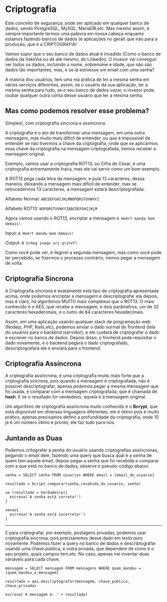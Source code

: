 # Criptografia

Este conceito de segurança, pode ser aplicado em qualquer banco de dados, sendo PostgreSQL, MySQL, MariaDB,etc. Mas mesmo assim, é sempre importante termos uma palavra em nossa cabeça enquanto estamos fazendo bancos de dados (e aplicações no geral) que irão para a produção, que é a CRIPTOGRAFIA!

Vamos supor que o seu banco de dados atual é invadido (Como o banco de dados da Vakinha ou de até mesmo, do Linkedin). O invasor vai conseguir ver todos os dados, incluindo o nome, sobrenome e idade, que não são dados tão importantes, mas, e se lá estivesse um email com uma senha?

A maioria dos usuários, tem uma má prática de ter a mesma senha em vários serviços diferentes, assim, se o usuário da sua aplicação, ter a mesma senha para tudo, se o seu banco de dados vazar, o invasor pode roubar qualquer outra conta desse usuário que ter a mesma senha.

## Mas como podemos resolver esse problema?

Simples!, com criptografia síncrona e assíncrona.

A criptografia é o ato de transformar uma mensagem, em uma outra mensagem, mas muito mais difícil de entender, ou que é impossível de entender se não tivermos a chave da criptografia, onde que se aplicarmos essa chave da criptografia na mensagem criptografada, iremos receber a mensagem original.

Exemplo, vamos usar a criptografia ROT13, ou Cifra de César, é uma criptografia extremamente fraca, mas ele vai servir como um bom exemplo.

A ROT13 pega cada letra da mensagem, e pula 13 caracteres, dessa maneira, deixando a mensagem mais difícil de entender, mas se retrocedermos 13 caracteres, a mensagem estará descriptografada.

Alfabeto Normal: `ABCDEFGHIJKLMNOPQRSTUVWXYZ`

Alfabeto ROT13: `NOPQRSTUVWXYZABCDEFGHIJKLM`

Agora vamos usando o ROT13, encriptar a mensagem `A He4rt manda bem demais!`.

Input: `A He4rt manda bem demais!`

Output: `N Ur4eg znaqn orz qrznvf!`

Como você pode ver, é ilegível a segunda mensagem, mas como você pode ter percebido, se fizermos o processo contrário, iremos pegar a mensagem de volta.

## Criptografia Síncrona

A Criptografia síncrona é exatamente esta tipo de criptografia apresentada acima, onde podemos encriptar a mensagem e descriptografar ela depois, mas é claro, há algorítimos MUITO mais complexos que o ROT13. O mais conhecido é o AES, que recebe a mensagem, e dois parâmetros, um de 32 caracteres hexadecimais, e o outro de 64 caracteres hexadecimais.

Assim, em uma aplicação usando qualquer stack de programação web (Nodejs, PHP, Rails,etc), podemos enviar o dado normal do frontend (tela do usuário) para o backend (servidor), e ele cuidará de criptografar o dado e escrever no banco de dados. Depois disso, o frontend pode requisitar o dado novamente, e o backend pegará o dado criptografado, descriptografará ele e enviará para o frontend.

## Criptografia Assíncrona

A criptografia assíncrona, é uma criptografia muito mais forte que a criptografia síncrona, pois quando a mensagem é criptografada, não é possível descriptografar, apenas podemos pegar a mesma mensagem que foi usada, e comparar com a mensagem criptografada, que é chamada de **hash**. E se o resultado for verdadeiro, aquela é a mensagem original.

Um algorítimo de criptografia assíncrona muito conhecido é o **Bcrypt**, que está disponível em diversas linguagens diferentes, ele é ótimo pois é muito prático, apenas precisamos definir a profundidade da criptografia, onde 10 já é um número ótimo e pronto, ele faz tudo para nós.

## Juntando as Duas

Podemos critografar a senha do usuário usando criptografias assíncronas, pegando o email dele, fazendo uma query que busca qual é a senha de quem tem aquele email, depois pegar a senha que foi recebida e comparar com a que está no banco de dados, observe o pseudo-código abaixo:

```
senha = SELECT senha FROM usuarios WHERE email = [email_do_usuario]

resultado = bcript.comparar(senha_recebida_do_usuario, senha)

se (resultado = Verdadeiro){
  escreva('A senha está correta!')
}

senao{
  escreva('A senha está incorreta!')
}

```

---

E para criptografar, por exemplo, postagens privadas, podemos usar criptografia sincrona, pois precisaremos desse dado em texto puro novamente. Podemos fazer a query no banco de dados e descriptografar usando uma chave pública, e outra privada, que dependem de como é o seu projeto, quais campos tem,etc. No caso, apenas irei inventar duas váriáveis para cada chave.

```
mensagem = SELECT mensagem FROM mensagens WHERE quem_mandou = [quem_mandou_a_mensagem]

resultado = aes.descriptografar(mensagem, chave_publica, chave_privada)

escreva('A mensagem é: ' + resultado)

```
